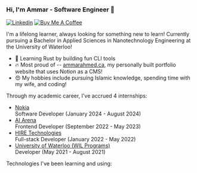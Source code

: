 ### Hi, I'm Ammar - Software Engineer 👋

[![Linkedin](https://img.shields.io/badge/-LinkedIn-blue?style=flat&logo=Linkedin&logoColor=white&link=https://www.linkedin.com/in/ammarahmed2203)](https://www.linkedin.com/in/ammarahmed2203)
[![Buy Me A Coffee](https://img.shields.io/badge/-Buy%20Me%20A%20Coffee-db4c4c?style=flat&logo=buy-me-a-coffee&logoColor=ffffff&link=https%3A%2F%2Fbuymeacoffee.com%2Fammar.ahmed
)](https://buymeacoffee.com/ammar.ahmed)

I'm a lifelong learner, always looking for something new to learn! Currently pursuing a Bachelor in Applied Sciences in Nanotechnology Engineering at the University of Waterloo!

- 🌱 Learning Rust by building fun CLI tools
- 🔥 Most proud of -- [ammarahmed.ca](https://ammarahmed.ca), my personally built portfolio website that uses Notion as a CMS!
- 😍 My hobbies include pursuing Islamic knowledge, spending time with my wife, and coding!

Through my academic career, I've accrued 4 internships:
+ [Nokia](https://nokia.com) <br/> Software Developer (January 2024 - August 2024)
+ [AI Arena](https://docs.aiarena.io/) <br /> Frontend Developer (September 2022 - May 2023)
+ [HIRE Technologies](https://www.linkedin.com/company/hiretechnologies) <br /> Full-stack Developer (January 2022 - May 2022)
+ [University of Waterloo (WIL Programs)](https://uwaterloo.ca/centre-for-work-integrated-learning/) <br /> Developer (May 2021 - August 2021)



Technologies I've been learning and using:
